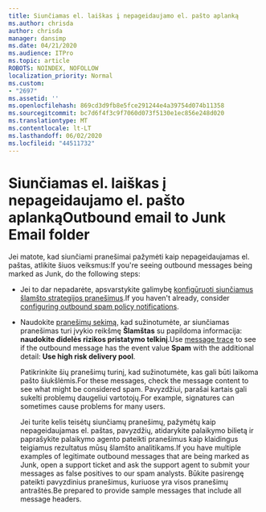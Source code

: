 ```yaml
---
title: Siunčiamas el. laiškas į nepageidaujamo el. pašto aplanką
ms.author: chrisda
author: chrisda
manager: dansimp
ms.date: 04/21/2020
ms.audience: ITPro
ms.topic: article
ROBOTS: NOINDEX, NOFOLLOW
localization_priority: Normal
ms.custom:
- "2697"
ms.assetid: ''
ms.openlocfilehash: 869cd3d9fb8e5fce291244e4a39754d074b11358
ms.sourcegitcommit: bc7d6f4f3c9f7060d073f5130e1ec856e248d020
ms.translationtype: MT
ms.contentlocale: lt-LT
ms.lasthandoff: 06/02/2020
ms.locfileid: "44511732"
---
```

# <a name="outbound-email-to-junk-email-folder"></a><span data-ttu-id="0a0d6-102">Siunčiamas el. laiškas į nepageidaujamo el. pašto aplanką</span><span class="sxs-lookup"><span data-stu-id="0a0d6-102">Outbound email to Junk Email folder</span></span>

<span data-ttu-id="0a0d6-103">Jei matote, kad siunčiami pranešimai pažymėti kaip nepageidaujamas el. paštas, atlikite šiuos veiksmus:</span><span class="sxs-lookup"><span data-stu-id="0a0d6-103">If you're seeing outbound messages being marked as Junk, do the following steps:</span></span>

- <span data-ttu-id="0a0d6-104">Jei to dar nepadarėte, apsvarstykite galimybę [konfigūruoti siunčiamus šlamšto strategijos pranešimus](https://docs.microsoft.com/microsoft-365/security/office-365-security/configure-the-outbound-spam-policy).</span><span class="sxs-lookup"><span data-stu-id="0a0d6-104">If you haven't already, consider [configuring outbound spam policy notifications](https://docs.microsoft.com/microsoft-365/security/office-365-security/configure-the-outbound-spam-policy).</span></span>

- <span data-ttu-id="0a0d6-105">Naudokite [pranešimų sekimą,](https://docs.microsoft.com/microsoft-365/security/office-365-security/message-trace-scc) kad sužinotumėte, ar siunčiamas pranešimas turi įvykio reikšmę **Šlamštas** su papildoma informacija: **naudokite didelės rizikos pristatymo telkinį**.</span><span class="sxs-lookup"><span data-stu-id="0a0d6-105">Use [message trace](https://docs.microsoft.com/microsoft-365/security/office-365-security/message-trace-scc) to see if the outbound message has the event value **Spam** with the additional detail: **Use high risk delivery pool**.</span></span>

  <span data-ttu-id="0a0d6-106">Patikrinkite šių pranešimų turinį, kad sužinotumėte, kas gali būti laikoma pašto šiukšlėmis.</span><span class="sxs-lookup"><span data-stu-id="0a0d6-106">For these messages, check the message content to see what might be considered spam.</span></span> <span data-ttu-id="0a0d6-107">Pavyzdžiui, parašai kartais gali sukelti problemų daugeliui vartotojų.</span><span class="sxs-lookup"><span data-stu-id="0a0d6-107">For example, signatures can sometimes cause problems for many users.</span></span>

  <span data-ttu-id="0a0d6-108">Jei turite kelis teisėtų siunčiamų pranešimų, pažymėtų kaip nepageidaujamas el. paštas, pavyzdžių, atidarykite palaikymo bilietą ir paprašykite palaikymo agento pateikti pranešimus kaip klaidingus teigiamus rezultatus mūsų šlamšto analitikams.</span><span class="sxs-lookup"><span data-stu-id="0a0d6-108">If you have multiple examples of legitimate outbound messages that are being marked as Junk, open a support ticket and ask the support agent to submit your messages as false positives to our spam analysts.</span></span> <span data-ttu-id="0a0d6-109">Būkite pasirengę pateikti pavyzdinius pranešimus, kuriuose yra visos pranešimų antraštės.</span><span class="sxs-lookup"><span data-stu-id="0a0d6-109">Be prepared to provide sample messages that include all message headers.</span></span>
